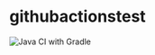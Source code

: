 # githubactionstest

![Java CI with Gradle](https://github.com/aaroca/githubactionstest/workflows/Java%20CI%20with%20Gradle/badge.svg)
